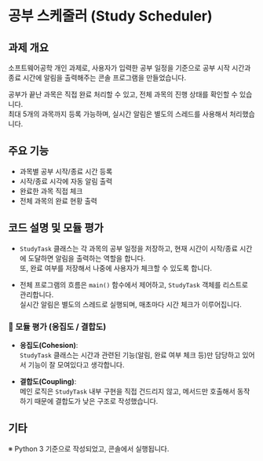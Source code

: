 # 공부 스케줄러 (Study Scheduler)

## 과제 개요

소프트웨어공학 개인 과제로, 사용자가 입력한 공부 일정을 기준으로 
공부 시작 시간과 종료 시간에 알림을 출력해주는 콘솔 프로그램을 만들었습니다.

공부가 끝난 과목은 직접 완료 처리할 수 있고, 전체 과목의 진행 상태를 확인할 수 있습니다.  
최대 5개의 과목까지 등록 가능하며, 실시간 알림은 별도의 스레드를 사용해서 처리했습니다.

## 주요 기능

- 과목별 공부 시작/종료 시간 등록
- 시작/종료 시각에 자동 알림 출력
- 완료한 과목 직접 체크
- 전체 과목의 완료 현황 출력

## 코드 설명 및 모듈 평가

- `StudyTask` 클래스는 각 과목의 공부 일정을 저장하고, 현재 시간이 시작/종료 시간에 도달하면 알림을 출력하는 역할을 합니다.  
  또, 완료 여부를 저장해서 나중에 사용자가 체크할 수 있도록 합니다.

- 전체 프로그램의 흐름은 `main()` 함수에서 제어하고, `StudyTask` 객체를 리스트로 관리합니다.  
  실시간 알림은 별도의 스레드로 실행되며, 매초마다 시간 체크가 이루어집니다.

### 📌 모듈 평가 (응집도 / 결합도)

- **응집도(Cohesion)**:  
  `StudyTask` 클래스는 시간과 관련된 기능(알림, 완료 여부 체크 등)만 담당하고 있어서 기능이 잘 모여있다고 생각합니다.

- **결합도(Coupling)**:  
  메인 로직은 `StudyTask` 내부 구현을 직접 건드리지 않고, 메서드만 호출해서 동작하기 때문에 결합도가 낮은 구조로 작성했습니다.

## 기타

※ Python 3 기준으로 작성되었고, 콘솔에서 실행됩니다.
